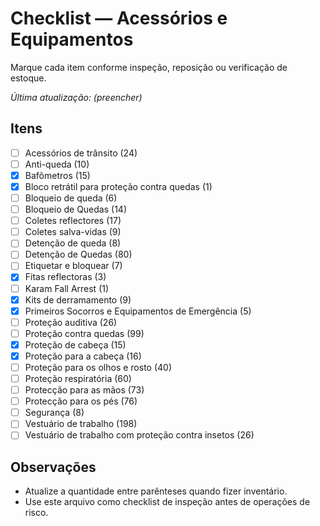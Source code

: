 # Checklist — Acessórios e Equipamentos

Marque cada item conforme inspeção, reposição ou verificação de estoque.

_Última atualização: (preencher)_

## Itens

- [ ] Acessórios de trânsito (24)
- [ ] Anti-queda (10)
- [X] Bafômetros (15)
- [X] Bloco retrátil para proteção contra quedas (1)
- [ ] Bloqueio de queda (6)
- [ ] Bloqueio de Quedas (14)
- [ ] Coletes reflectores (17)
- [ ] Coletes salva-vidas (9)
- [ ] Detenção de queda (8)
- [ ] Detenção de Quedas (80)
- [ ] Etiquetar e bloquear (7)
- [X] Fitas reflectoras (3)
- [ ] Karam Fall Arrest (1)
- [X] Kits de derramamento (9)
- [X] Primeiros Socorros e Equipamentos de Emergência (5)
- [ ] Proteção auditiva (26)
- [ ] Proteção contra quedas (99)
- [X] Proteção de cabeça (15)
- [X] Proteção para a cabeça (16)
- [ ] Proteção para os olhos e rosto (40)
- [ ] Proteção respiratória (60)
- [ ] Protecção para as mãos (73)
- [ ] Protecção para os pés (76)
- [ ] Segurança (8)
- [ ] Vestuário de trabalho (198)
- [ ] Vestuário de trabalho com proteção contra insetos (26)

## Observações

- Atualize a quantidade entre parênteses quando fizer inventário.
- Use este arquivo como checklist de inspeção antes de operações de risco.
